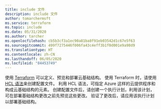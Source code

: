 ```yaml
---
title: include 文件
description: include 文件
author: tomarchermsft
ms.service: terraform
ms.topic: include
ms.date: 05/31/2020
ms.author: tarcher
ms.openlocfilehash: cb5b3cf3a1ec90a81ba8f91eb03542d1c67e5f63
ms.sourcegitcommit: 499f7275446f006fa43c4eff3b1f0d001e9a98d9
ms.translationtype: HT
ms.contentlocale: zh-CN
ms.lasthandoff: 06/05/2020
ms.locfileid: "84453749"
---
```

使用 [Terraform](https://www.terraform.io) 可以定义、预览和部署云基础结构。 使用 Terraform 时，请使用 [HCL 语法](https://www.terraform.io/docs/configuration/syntax.html)来创建配置文件。 利用 HCL 语法，可指定 Azure 这样的云提供程序和构成云基础结构的元素。 创建配置文件后，请创建一个执行计划，利用该计划，可在部署基础结构更改之前先预览这些更改。 验证了更改后，请应用该执行计划以部署基础结构。
